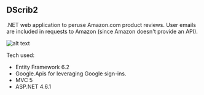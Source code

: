 
## DScrib2

.NET web application to peruse Amazon.com product reviews. User emails are included in requests to Amazon
(since Amazon doesn't provide an API).

![alt text](https://github.com/mikedll/dscrib2/raw/d58704960f6edcc10e49bac7be892055e9774c92/sample.png)

Tech used:

  - Entity Framework 6.2
  - Google.Apis for leveraging Google sign-ins.
  - MVC 5
  - ASP.NET 4.6.1

